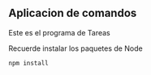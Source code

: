 ## Aplicacion de comandos

Este es el programa de Tareas

Recuerde instalar los paquetes de Node

```
npm install
```